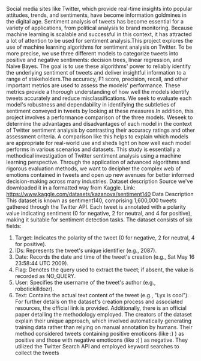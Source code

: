 Social media sites like Twitter, which provide real-time insights into popular attitudes, trends,
 and sentiments, have become information goldmines in the digital age. Sentiment analysis of
 tweets has become essential for a variety of applications, from political analysis to brand
 monitoring. Because machine learning is scalable and successful in this context, it has attracted a
 lot of attention to be used for sentiment analysis.This project explores the use of machine
 learning algorithms for sentiment analysis on Twitter. To be more precise, we use three different
 models to categorize tweets into positive and negative sentiments: decision trees, linear
 regression, and Naive Bayes. The goal is to use these algorithms' power to reliably identify the
 underlying sentiment of tweets and deliver insightful information to a range of stakeholders.The
 accuracy, F1 score, precision, recall, and other important metrics are used to assess the models'
 performance. These metrics provide a thorough understanding of how well the models identify
 tweets accurately and reduce misclassifications. We seek to evaluate each model's robustness
 and dependability in identifying the subtleties of sentiment conveyed in tweets by looking at
 these measures.In addition, this project involves a performance comparison of the three models.
 Weseek to determine the advantages and disadvantages of each model in the context of Twitter
 sentiment analysis by contrasting their accuracy ratings and other assessment criteria. A
 comparison like this helps to explain which models are appropriate for real-world use and sheds
 light on how well each model performs in various scenarios and datasets. This study is
 essentially a methodical investigation of Twitter sentiment analysis using a machine learning
 perspective. Through the application of advanced algorithms and rigorous evaluation methods,
 we want to decipher the complex web of emotions contained in tweets and open up new avenues
 for better informed decision-making across many industries.
 Dataset description
 Source
 we've downloaded it in a formatted way from Kaggle.
 Link: https://www.kaggle.com/datasets/kazanova/sentiment140
 Data Description
 This dataset is known as sentiment140, comprising 1,600,000 tweets gathered through the
 Twitter API. Each tweet is annotated with a polarity value indicating sentiment (0 for negative, 2
 for neutral, and 4 for positive), making it suitable for sentiment detection tasks. The dataset
 consists of six fields:
 
 1. Target: Indicates the polarity of the tweet (0 for negative, 2 for neutral, 4 for positive).
 2. IDs: Represents the tweet's unique identifier (e.g., 2087).
 3. Date: Records the date and time of the tweet's creation (e.g., Sat May 16 23:58:44 UTC
 2009).
 4. Flag: Denotes the query used to extract the tweet; if absent, the value is recorded as
 NO_QUERY.
 5. User: Specifies the username of the tweet's author (e.g., robotickilldozr).
 6. Text: Contains the actual text content of the tweet (e.g., "Lyx is cool").
 For further details on the dataset's creation process and associated resources, the official link is
 provided. Additionally, there is an official paper detailing the methodology employed.
 The creators of the dataset explain their unique approach, which involved automatically
 generating training data rather than relying on manual annotation by humans. Their method
 considered tweets containing positive emoticons (like :) ) as positive and those with negative
 emoticons (like :( ) as negative. They utilized the Twitter Search API and employed keyword
 searches to collect the tweets
